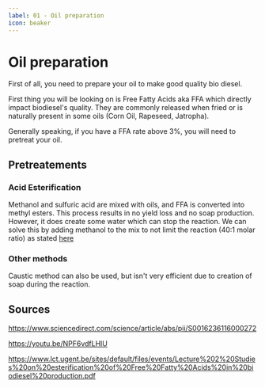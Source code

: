 ```yaml
---
label: 01 - Oil preparation
icon: beaker
---
```

# Oil preparation

First of all, you need to prepare your oil to make good quality bio diesel.

First thing you will be looking on is Free Fatty Acids aka FFA which directly impact biodiesel's quality. 
They are commonly released when fried or is naturally present in some oils (Corn Oil, Rapeseed, Jatropha).

Generally speaking, if you have a FFA rate above 3%, you will need to pretreat your oil.

## Pretreatements
### Acid Esterification

Methanol and sulfuric acid are mixed with oils, and FFA is converted into methyl esters. This process results in no yield loss and no soap production.
However, it does create some water which can stop the reaction. 
We can solve this by adding methanol to the mix to not limit the reaction (40:1 molar ratio) as stated [here](https://www.youtube.com/watch?v=NPF6vdfLHlU)


### Other methods
Caustic method can also be used, but isn't very efficient due to creation of soap during the reaction.

## Sources

https://www.sciencedirect.com/science/article/abs/pii/S0016236116000272

https://youtu.be/NPF6vdfLHlU

https://www.lct.ugent.be/sites/default/files/events/Lecture%202%20Studies%20on%20esterification%20of%20Free%20Fatty%20Acids%20in%20biodiesel%20production.pdf

